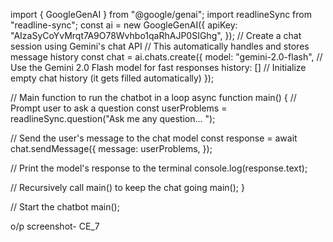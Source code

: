 import { GoogleGenAI } from "@google/genai";
import readlineSync from "readline-sync";
const ai = new GoogleGenAI({
  apiKey: "AIzaSyCoYvMrqt7A9O78Wvhbo1qaRhAJP0SIGhg",
});
// Create a chat session using Gemini's chat API
// This automatically handles and stores message history
const chat = ai.chats.create({
  model: "gemini-2.0-flash", // Use the Gemini 2.0 Flash model for fast responses
  history: [] // Initialize empty chat history (it gets filled automatically)
});


// Main function to run the chatbot in a loop
async function main() {
  // Prompt user to ask a question
  const userProblems = readlineSync.question("Ask me any question... ");

  // Send the user's message to the chat model
  const response = await chat.sendMessage({
    message: userProblems,
  });

  // Print the model's response to the terminal
  console.log(response.text);

  // Recursively call main() to keep the chat going
  main();
}

// Start the chatbot
main();

o/p screenshot- CE_7
